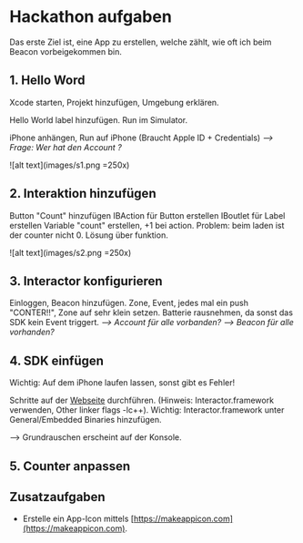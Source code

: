 # Hackathon aufgaben

Das erste Ziel ist, eine App zu erstellen, welche zählt, wie oft ich beim Beacon vorbeigekommen bin. 

## 1. Hello Word

Xcode starten, Projekt hinzufügen, Umgebung erklären. 

Hello World label hinzufügen. Run im Simulator. 

iPhone anhängen, Run auf iPhone (Braucht Apple ID + Credentials)
_--> Frage:  Wer hat den Account ?_

![alt text](images/s1.png =250x)

## 2. Interaktion hinzufügen
Button "Count" hinzufügen
IBAction für Button erstellen
IBoutlet für Label erstellen
Variable "count" erstellen, +1 bei action.
Problem: beim laden ist der counter nicht 0. Lösung über funktion.

![alt text](images/s2.png =250x)

## 3. Interactor konfigurieren
Einloggen, Beacon hinzufügen. 
Zone, Event, jedes mal ein push "CONTER!!", Zone auf sehr klein setzen.
Batterie rausnehmen, da sonst das SDK kein Event triggert. 
_--> Account für alle vorbanden?_
_--> Beacon für alle vorhanden?_

## 4. SDK einfügen
Wichtig: Auf dem iPhone laufen lassen, sonst gibt es Fehler!

Schritte auf der [Webseite](https://developer.interactor.swisscom.ch/developer/sdk/swift/getting-started) durchführen.
(Hinweis: Interactor.framework verwenden, Other linker flags -lc++).
Wichtig: Interactor.framework unter General/Embedded Binaries hinzufügen.

--> Grundrauschen erscheint auf der Konsole.

## 5. Counter anpassen


## Zusatzaufgaben
- Erstelle ein App-Icon mittels [https://makeappicon.com](https://makeappicon.com).




